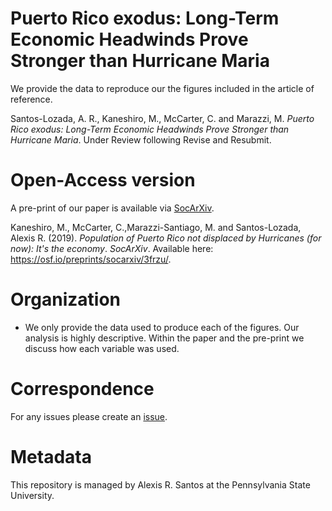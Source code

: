 # Puerto Rico exodus: Long-Term Economic Headwinds Prove Stronger than Hurricane Maria
We provide the data to reproduce our the figures included in the article of reference. 

Santos-Lozada, A. R., Kaneshiro, M., McCarter, C. and Marazzi, M. *Puerto Rico exodus: Long-Term Economic Headwinds Prove Stronger than Hurricane Maria*. Under Review following Revise and Resubmit. 

# Open-Access version 
A pre-print of our paper is available via [SocArXiv](https://socopen.org/). 

Kaneshiro, M., McCarter, C.,Marazzi-Santiago, M. and Santos-Lozada, Alexis R. (2019). *Population of Puerto Rico not displaced by Hurricanes (for now): It's the economy*. *SocArXiv*. Available here: https://osf.io/preprints/socarxiv/3frzu/. 

# Organization 
* We only provide the data used to produce each of the figures. Our analysis is highly descriptive. Within the paper and the pre-print we discuss how each variable was used. 

# Correspondence
For any issues please create an [issue](https://github.com/alexisrsantos/itstheeconomy_pr/issues). 

# Metadata
This repository is managed by Alexis R. Santos at the Pennsylvania State University. 

